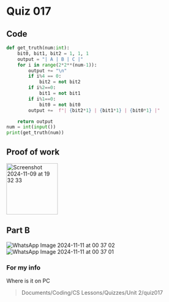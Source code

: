 # Quiz 017

## Code
```.py
def get_truth(num:int):
    bit0, bit1, bit2 = 1, 1, 1
    output = "| A | B | C |"
    for i in range(2*2**(num-1)):
        output += "\n"
        if i%4 == 0:
            bit2 = not bit2
        if i%2==0:
            bit1 = not bit1
        if i%1==0:
            bit0 = not bit0
        output +=  f"| {bit2*1} | {bit1*1} | {bit0*1} |"

    return output
num = int(input())
print(get_truth(num))
```

## Proof of work
<img width="134" alt="Screenshot 2024-11-09 at 19 32 33" src="https://github.com/user-attachments/assets/100e61c6-8a90-47a4-a3ab-f3d8b383826b">

## Part B
![WhatsApp Image 2024-11-11 at 00 37 02](https://github.com/user-attachments/assets/0ce2bdfc-f9c4-4bfe-8225-e89dddbca74f)
![WhatsApp Image 2024-11-11 at 00 37 01](https://github.com/user-attachments/assets/169f1464-4d18-4f92-91ec-1f723822a766)

### For my info
Where is it on PC
>Documents/Coding/CS Lessons/Quizzes/Unit 2/quiz017
